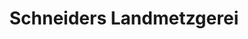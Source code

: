 ---
title: "Schneiders Landmetzgerei"
url: /moessingen/schneiders-landmetzgerei/
shop: Metzgerei
---
